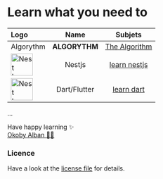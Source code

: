 # Learn what you need to 

| Logo | Name | Subjets  |
|:-----|:--------:|:--------:|
|  Algorythm  | **ALGORYTHM** | [The Algorithm](https://github.com/TheAlgorithms) |
| <img src="https://nestjs.com/img/logo-small.svg" width="50" alt="Nest Logo" /> | Nestjs | [learn nestjs](https://github.com/alban-okoby/learn-all-things-you-need/tree/main/nestjs) | 
| <img src="https://upload.wikimedia.org/wikipedia/commons/c/c6/Dart_logo.png" width="50" alt="Nest Logo" /> | Dart/Flutter | [learn dart](https://github.com/alban-okoby/learn-all-things-you-need/tree/main/Flutter/the_basics_of_dart) | 

...
<!-- 
## Learn Python 
## Why learn python ? 
Quelques raisons d'apprendre python :
- Facile à apprendre -> Python a peu de mots-clés, une structure simple et une syntaxe clairement définie. Cela permet à l'étudiant d'apprendre rapidement la langue.

- Facile à lire −> Le code Python est plus clairement défini et visible pour les yeux.
- Facile à entretenir −> Le code source de Python est assez facile à entretenir.
- Une large bibliothèque standard -> La majeure partie de la bibliothèque de Python est très portable et compatible multiplateforme sur UNIX, Windows et Mac.
- Mode interactif -> Python prend en charge un mode interactif qui permet des tests interactifs et le débogage d'extraits de code.
- Portable -> Python peut fonctionner sur une grande variété de plates-formes matérielles et possède la même interface sur toutes les plates-formes.
- Extensible - Vous pouvez ajouter des modules de bas niveau à l'interpréteur Python. Ces modules permettent aux programmeurs de compléter ou de personnaliser leurs outils pour être plus efficaces.
- Bases de données −> Python fournit des interfaces avec toutes les principales bases de données commerciales.
- Programmation GUI -> Python prend en charge les applications GUI qui peuvent être créées et portées sur de nombreux appels système, bibliothèques et systèmes Windows, tels que Windows MFC, Macintosh et le système X Window d'Unix.
- Évolutif -> Python offre une meilleure structure et un meilleur support pour les grands programmes que les scripts shell
- Python est interprété -> Python est traité au moment de l'exécution par l'interpréteur. Vous n'avez pas besoin de compiler votre programme avant de l'exécuter. Ceci est similaire à PERL et PHP 
- Python est orienté objet -> Python prend en charge le style ou la technique de programmation orienté objet qui encapsule le code dans des objets.
- Python est un langage pour débutants - Python est un excellent langage pour les programmeurs débutants et prend en charge le développement d'une large gamme d'applications allant du simple traitement de texte aux navigateurs WWW en passant par les jeux.

## Python tutorials 
### Python for beginners
[01-learn_python](https://thepythonguru.com/)

### Python framework (Django)
[create_revisiting_app](https://overiq.com/django-1-10/revisiting-cadmin-app/)
 -->

 Have happy learning ✨ <br>
 [Okoby Alban 🐱‍👤](https://github.com/alban-okoby/learn-all-things-you-need/blob/main/licence) 


### Licence
Have a look at the [license file](https://github.com/alban-okoby/learn-all-things-you-need/blob/main/licence) for details.
